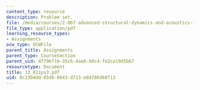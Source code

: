 ```yaml
---
content_type: resource
description: Problem set.
file: /media/courses/2-067-advanced-structural-dynamics-and-acoustics-13-811-spring-2004/0c23b4dd85d68643d713e84786d68713_13_811ps3.pdf
file_type: application/pdf
learning_resource_types:
- Assignments
ocw_type: OCWFile
parent_title: Assignments
parent_type: CourseSection
parent_uid: 4f796f19-35c6-4ae6-b0c4-fe2ca19d5b67
resourcetype: Document
title: 13_811ps3.pdf
uid: 0c23b4dd-85d6-8643-d713-e84786d68713
---
```

